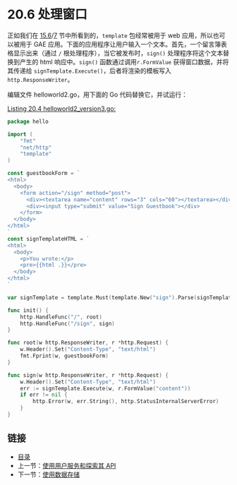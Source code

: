 # 20.6 处理窗口

正如我们在 [15.6](15.6.md)/[7](15.7.md) 节中所看到的，`template` 包经常被用于 web 应用，所以也可以被用于 GAE 应用。下面的应用程序让用户输入一个文本。首先，一个留言簿表格显示出来（通过 `/` 根处理程序），当它被发布时，`sign()` 处理程序将这个文本替换到产生的 html 响应中。`sign()` 函数通过调用`r.FormValue` 获得窗口数据，并将其传递给 `signTemplate.Execute()`，后者将渲染的模板写入 `http.ResponseWriter`。

编辑文件 helloworld2.go，用下面的 Go 代码替换它，并试运行：

<u>[Listing 20.4 helloworld2_version3.go:](examples\chapter_20\helloapp\hello\helloworld2_version3.go)</u>

```go
package hello

import (
	"fmt"
	"net/http"
	"template"
)

const guestbookForm = `
<html>
  <body>
    <form action="/sign" method="post">
      <div><textarea name="content" rows="3" cols="60"></textarea></div>
      <div><input type="submit" value="Sign Guestbook"></div>
    </form>
  </body>
</html>
`
const signTemplateHTML = `
<html>
  <body>
    <p>You wrote:</p>
    <pre>{{html .}}</pre>
  </body>
</html>
`

var signTemplate = template.Must(template.New("sign").Parse(signTemplateHTML))

func init() {
	http.HandleFunc("/", root)
	http.HandleFunc("/sign", sign)
}

func root(w http.ResponseWriter, r *http.Request) {
	w.Header().Set("Content-Type", "text/html")
	fmt.Fprint(w, guestbookForm)
}

func sign(w http.ResponseWriter, r *http.Request) {
	w.Header().Set("Content-Type", "text/html")
	err := signTemplate.Execute(w, r.FormValue("content"))
	if err != nil {
		http.Error(w, err.String(), http.StatusInternalServerError)
	}
}
```

## 链接

- [目录](directory.md)
- 上一节：[使用用户服务和探索其 API](20.5.md)
- 下一节：[使用数据存储](20.7.md)

